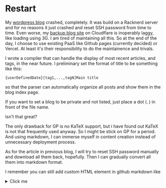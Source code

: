 # Restart
My [wordpress blog](https://blog.zhoulingyu.net) crashed, completely. It was build on a Racknerd server and for no reasons it just crashed and reset SSH password from time to time. Even worse, my [backup blog site](https://cfblog.xoysroam.workers.dev/) on Cloudflare is inoperably laggy, like loading using 3G. I am tired of maintaining all this. So at the end of the day, I choose to use existing PaaS like Github pages (currently decided) or Vercel. At least it's their responsibility to do the maintainence and trivals. 

I wrote a compiler that can handle the display of most recent articles, and tags, in the near future. I preliminary set the format of title to be something like this:
```
{userDefinedDate}[tag1,...,tagN]Main title
``` 

so that the parser can automatically organize all posts and show them in the blog index page. 

If you want to set a blog to be private and not listed, just place a dot (`.`) in front of the file name.

Isn't that great? 

The only drawback for GP is no KaTeX support, but i have found out KaTeX is not that frequently used anyway. So I might be stick on GP for a period. And using markdown, I can immerse myself in content creation instead of unnecessary deployment process.

As for the article in previous blog, I will try to reset SSH password manually and download all them back, hopefully. Then I can gradually convert all them into markdown format.

I remember you can still add custom HTML element in github markdown like

<details>
<summary>
Click me
</summary>
This is an accordian.
</details>

<script src="index.js"></script>